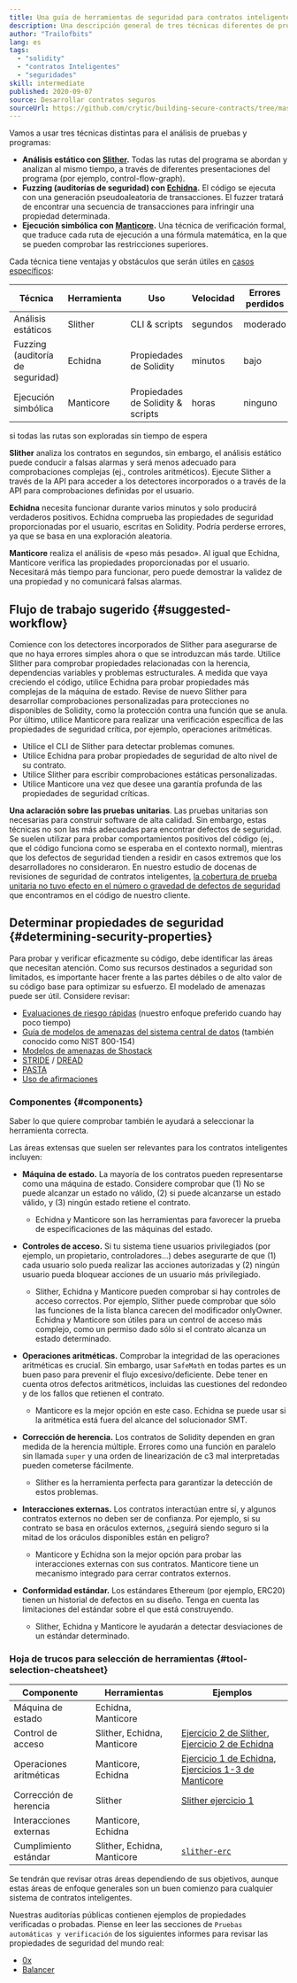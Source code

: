 ```yaml
---
title: Una guía de herramientas de seguridad para contratos inteligentes
description: Una descripción general de tres técnicas diferentes de prueba y análisis de programas
author: "Trailofbits"
lang: es
tags:
  - "solidity"
  - "contratos Inteligentes"
  - "seguridades"
skill: intermediate
published: 2020-09-07
source: Desarrollar contratos seguros
sourceUrl: https://github.com/crytic/building-secure-contracts/tree/master/program-analysis
---
```


Vamos a usar tres técnicas distintas para el análisis de pruebas y programas:

- **Análisis estático con [Slither](/developers/tutorials/how-to-use-slither-to-find-smart-contract-bugs/).** Todas las rutas del programa se abordan y analizan al mismo tiempo, a través de diferentes presentaciones del programa (por ejemplo, control-flow-graph).
- **Fuzzing (auditorías de seguridad) con [Echidna](/developers/tutorials/how-to-use-echidna-to-test-smart-contracts/).** El código se ejecuta con una generación pseudoaleatoria de transacciones. El fuzzer tratará de encontrar una secuencia de transacciones para infringir una propiedad determinada.
- **Ejecución simbólica con [Manticore](/developers/tutorials/how-to-use-manticore-to-find-smart-contract-bugs/).** Una técnica de verificación formal, que traduce cada ruta de ejecución a una fórmula matemática, en la que se pueden comprobar las restricciones superiores.

Cada técnica tiene ventajas y obstáculos que serán útiles en <a href="#determining-security-properties">casos específicos</a>:

| Técnica                          | Herramienta | Uso                               | Velocidad | Errores perdidos | Falsas alarmas |
| -------------------------------- | ----------- | --------------------------------- | --------- | ---------------- | -------------- |
| Análisis estáticos               | Slither     | CLI & scripts                     | segundos  | moderado         | bajo           |
| Fuzzing (auditoría de seguridad) | Echidna     | Propiedades de Solidity           | minutos   | bajo             | ninguno        |
| Ejecución simbólica              | Manticore   | Propiedades de Solidity & scripts | horas     | ninguno      | ninguno        |

si todas las rutas son exploradas sin tiempo de espera

**Slither** analiza los contratos en segundos, sin embargo, el análisis estático puede conducir a falsas alarmas y será menos adecuado para comprobaciones complejas (ej., controles aritméticos). Ejecute Slither a través de la API para acceder a los detectores incorporados o a través de la API para comprobaciones definidas por el usuario.

**Echidna** necesita funcionar durante varios minutos y solo producirá verdaderos positivos. Echidna comprueba las propiedades de seguridad proporcionadas por el usuario, escritas en Solidity. Podría perderse errores, ya que se basa en una exploración aleatoria.

**Manticore** realiza el análisis de «peso más pesado». Al igual que Echidna, Manticore verifica las propiedades proporcionadas por el usuario. Necesitará más tiempo para funcionar, pero puede demostrar la validez de una propiedad y no comunicará falsas alarmas.

## Flujo de trabajo sugerido {#suggested-workflow}

Comience con los detectores incorporados de Slither para asegurarse de que no haya errores simples ahora o que se introduzcan más tarde. Utilice Slither para comprobar propiedades relacionadas con la herencia, dependencias variables y problemas estructurales. A medida que vaya creciendo el código, utilice Echidna para probar propiedades más complejas de la máquina de estado. Revise de nuevo Slither para desarrollar comprobaciones personalizadas para protecciones no disponibles de Solidity, como la protección contra una función que se anula. Por último, utilice Manticore para realizar una verificación específica de las propiedades de seguridad crítica, por ejemplo, operaciones aritméticas.

- Utilice el CLI de Slither para detectar problemas comunes.
- Utilice Echidna para probar propiedades de seguridad de alto nivel de su contrato.
- Utilice Slither para escribir comprobaciones estáticas personalizadas.
- Utilice Manticore una vez que desee una garantía profunda de las propiedades de seguridad críticas.

**Una aclaración sobre las pruebas unitarias**. Las pruebas unitarias son necesarias para construir software de alta calidad. Sin embargo, estas técnicas no son las más adecuadas para encontrar defectos de seguridad. Se suelen utilizar para probar comportamientos positivos del código (ej., que el código funciona como se esperaba en el contexto normal), mientras que los defectos de seguridad tienden a residir en casos extremos que los desarrolladores no consideraron. En nuestro estudio de docenas de revisiones de seguridad de contratos inteligentes, [la cobertura de prueba unitaria no tuvo efecto en el número o gravedad de defectos de seguridad](https://blog.trailofbits.com/2019/08/08/246-findings-from-our-smart-contract-audits-an-executive-summary/) que encontramos en el código de nuestro cliente.

## Determinar propiedades de seguridad {#determining-security-properties}

Para probar y verificar eficazmente su código, debe identificar las áreas que necesitan atención. Como sus recursos destinados a seguridad son limitados, es importante hacer frente a las partes débiles o de alto valor de su código base para optimizar su esfuerzo. El modelado de amenazas puede ser útil. Considere revisar:

- [Evaluaciones de riesgo rápidas](https://infosec.mozilla.org/guidelines/risk/rapid_risk_assessment.html) (nuestro enfoque preferido cuando hay poco tiempo)
- [Guía de modelos de amenazas del sistema central de datos](https://csrc.nist.gov/publications/detail/sp/800-154/draft) (también conocido como NIST 800-154)
- [Modelos de amenazas de Shostack](https://www.amazon.com/Threat-Modeling-Designing-Adam-Shostack/dp/1118809998)
- [STRIDE](https://wikipedia.org/wiki/STRIDE_(security)) / [DREAD](https://wikipedia.org/wiki/DREAD_(risk_assessment_model))
- [PASTA](https://wikipedia.org/wiki/Threat_model#P.A.S.T.A.)
- [Uso de afirmaciones](https://blog.regehr.org/archives/1091)

### Componentes {#components}

Saber lo que quiere comprobar también le ayudará a seleccionar la herramienta correcta.

Las áreas extensas que suelen ser relevantes para los contratos inteligentes incluyen:

- **Máquina de estado.** La mayoría de los contratos pueden representarse como una máquina de estado. Considere comprobar que (1) No se puede alcanzar un estado no válido, (2) si puede alcanzarse un estado válido, y (3) ningún estado retiene el contrato.

  - Echidna y Manticore son las herramientas para favorecer la prueba de especificaciones de las máquinas del estado.

- **Controles de acceso.** Si tu sistema tiene usuarios privilegiados (por ejemplo, un propietario, controladores...) debes asegurarte de que (1) cada usuario solo pueda realizar las acciones autorizadas y (2) ningún usuario pueda bloquear acciones de un usuario más privilegiado.

  - Slither, Echidna y Manticore pueden comprobar si hay controles de acceso correctos. Por ejemplo, Slither puede comprobar que sólo las funciones de la lista blanca carecen del modificador onlyOwner. Echidna y Manticore son útiles para un control de acceso más complejo, como un permiso dado sólo si el contrato alcanza un estado determinado.

- **Operaciones aritméticas.** Comprobar la integridad de las operaciones aritméticas es crucial. Sin embargo, usar `SafeMath` en todas partes es un buen paso para prevenir el flujo excesivo/deficiente. Debe tener en cuenta otros defectos aritméticos, incluidas las cuestiones del redondeo y de los fallos que retienen el contrato.

  - Manticore es la mejor opción en este caso. Echidna se puede usar si la aritmética está fuera del alcance del solucionador SMT.

- **Corrección de herencia.** Los contratos de Solidity dependen en gran medida de la herencia múltiple. Errores como una función en paralelo sin llamada `super` y una orden de linearización de c3 mal interpretadas pueden cometerse fácilmente.

  - Slither es la herramienta perfecta para garantizar la detección de estos problemas.

- **Interacciones externas.** Los contratos interactúan entre sí, y algunos contratos externos no deben ser de confianza. Por ejemplo, si su contrato se basa en oráculos externos, ¿seguirá siendo seguro si la mitad de los oráculos disponibles están en peligro?

  - Manticore y Echidna son la mejor opción para probar las interacciones externas con sus contratos. Manticore tiene un mecanismo integrado para cerrar contratos externos.

- **Conformidad estándar.** Los estándares Ethereum (por ejemplo, ERC20) tienen un historial de defectos en su diseño. Tenga en cuenta las limitaciones del estándar sobre el que está construyendo.
  - Slither, Echidna y Manticore le ayudarán a detectar desviaciones de un estándar determinado.

### Hoja de trucos para selección de herramientas {#tool-selection-cheatsheet}

| Componente              | Herramientas                | Ejemplos                                                                                                                                                                                                                                                              |
| ----------------------- | --------------------------- | --------------------------------------------------------------------------------------------------------------------------------------------------------------------------------------------------------------------------------------------------------------------- |
| Máquina de estado       | Echidna, Manticore          |                                                                                                                                                                                                                                                                       |
| Control de acceso       | Slither, Echidna, Manticore | [Ejercicio 2 de Slither](https://github.com/crytic/building-secure-contracts/blob/master/program-analysis/slither/exercise2.md), [Ejercicio 2 de Echidna](https://github.com/crytic/building-secure-contracts/blob/master/program-analysis/echidna/exercises/Exercise-2.md)     |
| Operaciones aritméticas | Manticore, Echidna          | [Ejercicio 1 de Echidna](https://github.com/crytic/building-secure-contracts/blob/master/program-analysis/echidna/exercises/Exercise-1.md), [Ejercicios 1-3 de Manticore](https://github.com/crytic/building-secure-contracts/tree/master/program-analysis/manticore/exercises) |
| Corrección de herencia  | Slither                     | [Slither ejercicio 1](https://github.com/crytic/building-secure-contracts/blob/master/program-analysis/slither/exercise1.md)                                                                                                                                          |
| Interacciones externas  | Manticore, Echidna          |                                                                                                                                                                                                                                                                       |
| Cumplimiento estándar   | Slither, Echidna, Manticore | [`slither-erc`](https://github.com/crytic/slither/wiki/ERC-Conformance)                                                                                                                                                                                               |

Se tendrán que revisar otras áreas dependiendo de sus objetivos, aunque estas áreas de enfoque generales son un buen comienzo para cualquier sistema de contratos inteligentes.

Nuestras auditorías públicas contienen ejemplos de propiedades verificadas o probadas. Piense en leer las secciones de `Pruebas automáticas y verificación` de los siguientes informes para revisar las propiedades de seguridad del mundo real:

- [0x](https://github.com/trailofbits/publications/blob/master/reviews/0x-protocol.pdf)
- [Balancer](https://github.com/trailofbits/publications/blob/master/reviews/BalancerCore.pdf)
